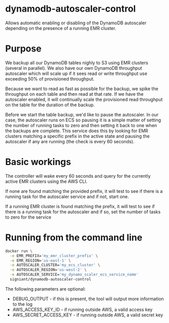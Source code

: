 # dynamodb-autoscaler-control
Allows automatic enabling or disabling of the DynamoDB autoscaler depending on the presence of a running EMR cluster.

# Purpose
We backup all our DynamoDB tables nighly to S3 using EMR clusters (several in parallel).  We also have our own DynamoDB throughput autoscaler which will scale up if it sees read or write throughput use exceeding 50% of provisioned throughput.

Because we want to read as fast as possible for the backup, we spike the throughput on each table and then read at that rate.  If we have the autoscaler enabled, it will continually scale the provisioned read throughput on the table for the duration of the backup.

Before we start the table backup, we'd like to pause the autoscaler.  In our case, the autoscaler runs on ECS so pausing it is a simple matter of setting the number of running tasks to zero and then setting it back to one when the backups are complete.  This service does this by looking for EMR clusters matching a specific prefix in the active state and pausing the autoscaler if any are running (the check is every 60 seconds).

# Basic workings
The controller will wake every 60 seconds and query for the currently active EMR clusters using the AWS CLI.

If none are found matching the provided prefix, it will test to see if there is a running task for the autoscaler service and if not, start one.

If a running EMR cluster is found matching the prefix, it will test to see if there is a running task for the autoscaler and if so, set the number of tasks to zero for the service

# Running from the command line

```bash
docker run \
  -e EMR_PREFIX='my_emr_cluster_prefix' \
  -e EMR_REGION='us-east-1' \
  -e AUTOSCALER_CLUSTER='my_ecs_cluster' \
  -e AUTOSCALER_REGION='us-west-2' \
  -e AUTOSCALER_SERVICE='my_dynamo_scaler_ecs_service_name'
  signiant/dynamodb-autoscaler-control
```
The following parameters are optional:

* DEBUG_OUTPUT - if this is present, the tool will output more information to the log
* AWS_ACCESS_KEY_ID - if running outside AWS, a valid access key
* AWS_SECRET_ACCESS_KEY - if running outside AWS, a valid secret key

